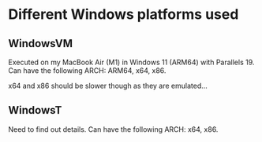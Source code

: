 # Different Windows platforms used

## WindowsVM

Executed on my MacBook Air (M1) in Windows 11 (ARM64) with Parallels 19.
Can have the following ARCH: ARM64, x64, x86.

x64 and x86 should be slower though as they are emulated...

## WindowsT

Need to find out details.
Can have the following ARCH: x64, x86.
